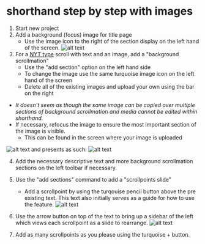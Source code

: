 # shorthand step by step with images

1. Start new project
2. Add a background (focus) image for title page
    * Use the image icon to the right of the section display on the left hand of the screen.
![alt text](https://files.slack.com/files-pri/T0HTW3H0V-F030VDNKPFF/screen_shot_2022-01-31_at_10.38.50_am.png?pub_secret=6fdbd52a0b)
3. For a [NYT type](https://www.nytimes.com/interactive/2022/01/16/arts/design/jasper-johns-memory-of-my-feelings.html?action=click&module=card&pageType=theWeekenderLink) scroll with text and an image, add a "background scrollmation"
    * Use the "add section" option on the left hand side
    * To change the image use the same turquoise image icon on the left hand of the screen 
    * Delete all of the existing images and upload your own using the bar on the right
* *It doesn't seem as though the same image can be copied over multiple sections of background scrollmation and media cannot be edited within shorthand.*     
* If necessary, refocus the image to ensure the most important section of the image is visible. 
    * This can be found in the screen where your image is uploaded

![alt text](https://files.slack.com/files-pri/T0HTW3H0V-F030RJNMPRD/screen_shot_2022-02-01_at_2.29.14_pm.png?pub_secret=bbfc8b4ac4) and presents as such:
![alt text](https://files.slack.com/files-pri/T0HTW3H0V-F030YKGQ7U3/screen_shot_2022-01-31_at_11.40.05_am.png?pub_secret=701746e41c)

4. Add the necessary descriptive text and more background scrollmation sections on the left toolbar if necessary.
5. Use the "add sections" command to add a "scrollpoints slide"
    * Add a scrollpoint by using the turqouise pencil button above the pre existing text. This text also initially serves as a guide for how to use the feature.
![alt text](https://files.slack.com/files-pri/T0HTW3H0V-F030RM1Q9DM/screen_shot_2022-02-01_at_2.42.51_pm.png?pub_secret=4176c15c56)


6. Use the arrow button on top of the text to bring up a sidebar of the left which views each scrollpoint as a slide to rearrange. 
![alt text](https://files.slack.com/files-pri/T0HTW3H0V-F031JP947U1/screen_shot_2022-02-01_at_2.10.13_pm.png?pub_secret=0650cd6d85)
7. Add as many scrollpoints as you please using the turquoise + button.